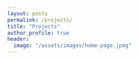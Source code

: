 ```yaml
---
layout: posts
permalink: /projects/
title: "Projects"
author_profile: true
header:
  image: "/assets/images/home-page.jpeg"
---
```

